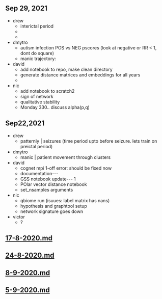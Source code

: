 ## Sep 29, 2021

+ drew
    - interictal period
    - 
    -
+ dmytro
    - autism infection POS vs NEG pscores (look at negative or RR < 1, dont do square)
    - manic trajectory: 
+ david
    - add notebook to repo, make clean directory
    - generate distance matrices and embeddings for all years
    - 
+ nic
    - add notebook to scratch2
    - sign of network
    - qualitative stability
    - Monday 330.. discuss alpha(p,q)

## Sep22,2021

+ drew
    - patternly | seizures (time period upto before seizure. lets train on preictal period)
+ dmytro
    - manic | patient movement through clusters
+ david
    - cognet mpi 1-off error: should be fixed now
    - documentation---
    - GSS notebook update--- 1
    - POlar vector distance notebook 
    - set_nsamples arguments
+ nic
    - qbiome run (isuues: label matrix has nans)
    - hypothesis and graphtool setup
    - network signature goes down 
+ victor
    - ?


## [17-8-2020.md](http://34.66.189.202:4567/group%20meeting/17-8-2020.md)

## [24-8-2020.md](http://34.66.189.202:4567/group%20meeting/24-8-2020.md)

## [8-9-2020.md](http://34.66.189.202:4567/group%20meeting/8-9-2020.md)

## [5-9-2020.md](http://34.66.189.202:4567/group%20meeting/5-9-2020.md)